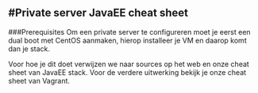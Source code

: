 #Private server JavaEE cheat sheet
-----

###Prerequisites
Om een private server te configureren moet je eerst een dual boot met CentOS aanmaken, hierop installeer je VM en daarop komt dan je stack.

Voor hoe je dit doet verwijzen we naar sources op het web en onze cheat sheet van JavaEE stack. Voor de verdere uitwerking bekijk je onze cheat sheet van Vagrant.



